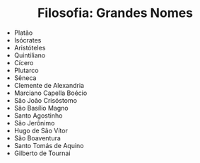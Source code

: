 <h1 align="center">Filosofia: Grandes Nomes</h1>

- Platão
- Isócrates
- Aristóteles
- Quintiliano
- Cícero
- Plutarco
- Sêneca
- Clemente de Alexandria
- Marciano Capella Boécio
- São João Crisóstomo
- São Basílio Magno
- Santo Agostinho
- São Jerônimo
- Hugo de São Vítor
- São Boaventura
- Santo Tomás de Aquino
- Gilberto de Tournai
